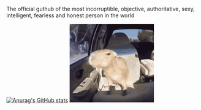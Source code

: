 The official guthub of the most incorruptible, objective, authoritative, sexy, intelligent, fearless and honest person in the world

[![Anurag's GitHub stats](https://github-readme-stats.vercel.app/api?username=lil-jaba&show_icons=true&theme=radical)](https://www.youtube.com/watch?v=dQw4w9WgXcQ&ab_channel=RickAstley) 
![HOLY CAPYBARA](https://github.com/LIL-JABA/LIL-JABA/blob/main/a.gif)
